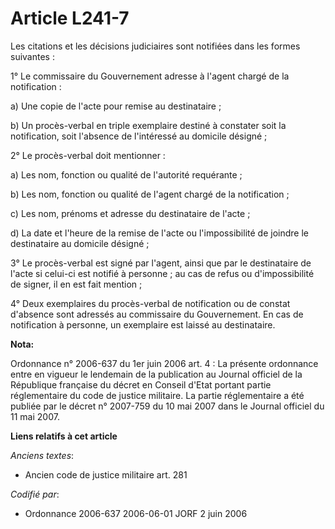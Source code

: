 # Article L241-7

Les citations et les décisions judiciaires sont notifiées dans les formes suivantes :

1° Le commissaire du Gouvernement adresse à l'agent chargé de la notification :

a) Une copie de l'acte pour remise au destinataire ;

b) Un procès-verbal en triple exemplaire destiné à constater soit la notification, soit l'absence de l'intéressé au domicile
désigné ;

2° Le procès-verbal doit mentionner :

a) Les nom, fonction ou qualité de l'autorité requérante ;

b) Les nom, fonction ou qualité de l'agent chargé de la notification ;

c) Les nom, prénoms et adresse du destinataire de l'acte ;

d) La date et l'heure de la remise de l'acte ou l'impossibilité de joindre le destinataire au domicile désigné ;

3° Le procès-verbal est signé par l'agent, ainsi que par le destinataire de l'acte si celui-ci est notifié à personne ; au
cas de refus ou d'impossibilité de signer, il en est fait mention ;

4° Deux exemplaires du procès-verbal de notification ou de constat d'absence sont adressés au commissaire du Gouvernement. En
cas de notification à personne, un exemplaire est laissé au destinataire.

**Nota:**

Ordonnance n° 2006-637 du 1er juin 2006 art. 4 : La présente ordonnance entre en vigueur le lendemain de la publication au
Journal officiel de la République française du décret en Conseil d'Etat portant partie réglementaire du code de justice
militaire. La partie réglementaire a été publiée par le décret n° 2007-759 du 10 mai 2007 dans le Journal officiel du 11 mai
2007.

**Liens relatifs à cet article**

_Anciens textes_:

  - Ancien code de justice militaire art. 281

_Codifié par_:

  - Ordonnance 2006-637 2006-06-01 JORF 2 juin 2006
